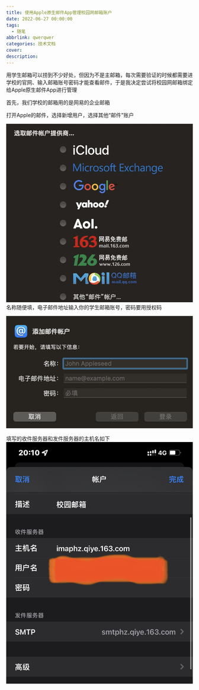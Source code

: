 ```yaml
---
title: 使用Apple原生邮件App管理校园网邮箱账户
date: 2022-06-27 00:00:00
tags: 
  - 随笔
abbrlink: qwerqwer
categories: 技术文档
cover:
description: 
---
```


用学生邮箱可以捞到不少好处，但因为不是主邮箱，每次需要验证的时候都需要进学校的官网、输入邮箱账号密码才能查看邮件，于是我决定尝试将校园网邮箱绑定给Apple原生邮件App进行管理

首先，我们学校的邮箱用的是网易的企业邮箱

打开Apple的邮件，选择新增用户，选择其他“邮件”账户

![](使用Apple原生邮件管理校园网邮箱账号/1.jpg)
名称随便填，电子邮件地址输入你的学生邮箱账号，密码要用授权码

![](使用Apple原生邮件管理校园网邮箱账号/16476917234383.jpg)

填写的收件服务器和发件服务器的主机名如下
![](使用Apple原生邮件管理校园网邮箱账号/IMG_E383D8492B2B-1.jpeg)
